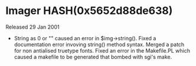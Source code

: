 # Imager HASH(0x5652d88de638)

Released 29 Jan 2001

- String as 0 or "" caused an error in $img->string().  Fixed a   documentation error invoving string() method syntax.  Merged a patch  for non antialised truetype fonts.  Fixed an error in the Makefile.PL  which caused a makefile to be generated that bombed with sgi's make.